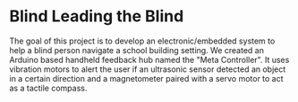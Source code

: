 # Blind Leading the Blind
The goal of this project is to develop an electronic/embedded system to help a blind person navigate a school building setting. We created an Arduino based handheld feedback hub named the "Meta Controller". It uses vibration motors to alert the user if an ultrasonic sensor detected an object in a certain direction and a magnetometer paired with a servo motor to act as a tactile compass.
